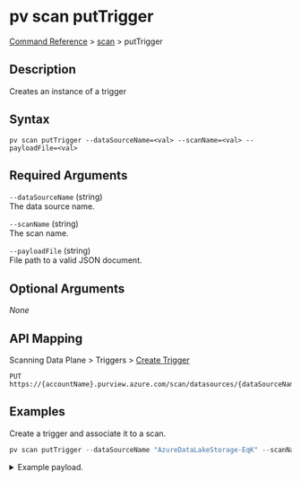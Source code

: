 # pv scan putTrigger
[Command Reference](../../../README.md#command-reference) > [scan](./main.md) > putTrigger

## Description
Creates an instance of a trigger

## Syntax
```
pv scan putTrigger --dataSourceName=<val> --scanName=<val> --payloadFile=<val>
```

## Required Arguments
`--dataSourceName` (string)  
The data source name.

`--scanName` (string)  
The scan name.

`--payloadFile` (string)  
File path to a valid JSON document.

## Optional Arguments
*None*

## API Mapping
Scanning Data Plane > Triggers > [Create Trigger](https://docs.microsoft.com/en-us/rest/api/purview/scanningdataplane/triggers/create-trigger)
```
PUT https://{accountName}.purview.azure.com/scan/datasources/{dataSourceName}/scans/{scanName}/triggers/default
```

## Examples
Create a trigger and associate it to a scan.
```powershell
pv scan putTrigger --dataSourceName "AzureDataLakeStorage-EqK" --scanName "Scan-Qrh" --payloadFile "/path/to/file.json"
```
<details><summary>Example payload.</summary>
<p>

```json
{
    "name": "default",
    "properties": {
        "recurrence": {
            "endTime": null,
            "frequency": "Month",
            "interval": 1,
            "schedule": {
                "hours": null,
                "minutes": null,
                "monthDays": [
                    17
                ],
                "monthlyOccurrences": null,
                "weekDays": null
            },
            "startTime": "2022-01-30T12:21:00Z",
            "timezone": "UTC"
        },
        "recurrenceInterval": null,
        "scanLevel": "Incremental"
    }
}
```
</p>
</details>